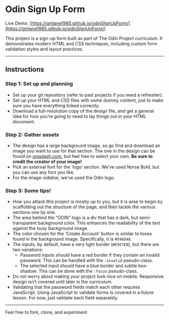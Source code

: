# Odin Sign Up Form

Live Demo: [https://gmlane1985.github.io/odinSIgnUpForm/](https://gmlane1985.github.io/odinSIgnUpForm/)

This project is a sign-up form built as part of The Odin Project curriculum. It demonstrates modern HTML and CSS techniques, including custom form validation styles and layout practices.

---

## Instructions

### Step 1: Set up and planning

- Set up your git repository (refer to past projects if you need a refresher).
- Set up your HTML and CSS files with some dummy content, just to make sure you have everything linked correctly.
- Download a full-resolution copy of the design file, and get a general idea for how you’re going to need to lay things out in your HTML document.

### Step 2: Gather assets

- The design has a large background image, so go find and download an image you want to use for that section. The one in the design can be found on [unsplash.com](https://unsplash.com), but feel free to select your own. **Be sure to credit the creator of your image!**
- Pick an external font for the ‘logo’ section. We’ve used Norse Bold, but you can use any font you like.
- For the image-sidebar, we’ve used the Odin logo.

### Step 3: Some tips!

- How you attack this project is mostly up to you, but it is wise to begin by scaffolding out the structure of the page, and then tackle the various sections one by one.
- The area behind the “ODIN” logo is a div that has a dark, but semi-transparent background color. This enhances the readability of the text against the busy background image.
- The color chosen for the ‘Create Account’ button is similar to tones found in the background image. Specifically, it is `#596D48`.
- The inputs, by default, have a very light border (`#E5E7EB`), but there are two variations:
  - Password inputs should have a red border if they contain an invalid password. This can be handled with the `:invalid` pseudo-class.
  - The selected input should have a blue border and subtle box-shadow. This can be done with the `:focus` pseudo-class.
- Do not worry about making your project look nice on mobile. Responsive design isn’t covered until later in the curriculum.
- Validating that the password fields match each other requires JavaScript. Using JavaScript to validate forms is covered in a future lesson. For now, just validate each field separately.

---

Feel free to fork, clone, and experiment
